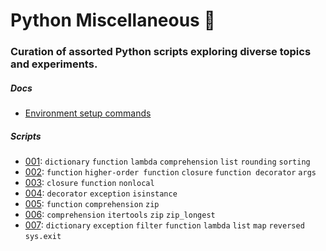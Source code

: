 # Python Miscellaneous 🐍

### Curation of assorted Python scripts exploring diverse topics and experiments.

##### Docs

- [Environment setup commands](./doc/environment_setup.md)

##### Scripts

- [001](./src/001.py): `dictionary` `function` `lambda` `comprehension` `list` `rounding` `sorting`
- [002](./src/002.py): `function` `higher-order function` `closure` `function decorator` `args`
- [003](./src/003.py): `closure` `function` `nonlocal`
- [004](./src/004.py): `decorator` `exception` `isinstance`
- [005](./src/005.py): `function` `comprehension` `zip`
- [006](./src/006.py): `comprehension` `itertools` `zip` `zip_longest`
- [007](./src/007.py): `dictionary` `exception` `filter` `function` `lambda` `list` `map` `reversed` `sys.exit`
